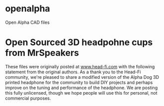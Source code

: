 # openalpha
Open Alpha CAD files

# Open Sourced 3D headpohne cups from MrSpeakers
These files were originally posted at www.head-fi.com with the following statement from the original authors.
As a thank you to the Head-Fi community, we're pleased to share a modified version of the Alpha Dog 3D printed headphone for the community to build DIY projects and perhaps improve on the tuning and performance of the headphone.  We are posting this fully unlicensed, though we hope people will use this for personal, not commercial purposes.  
